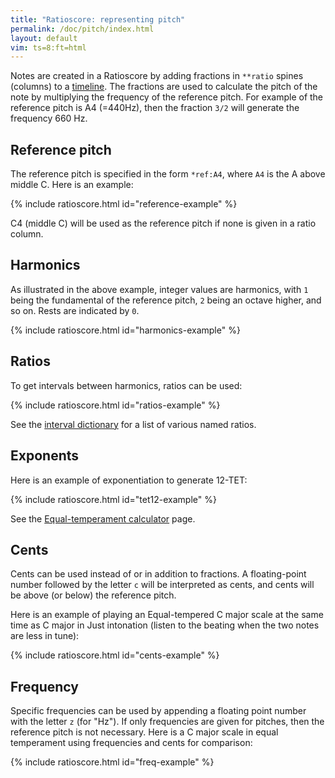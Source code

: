 ```yaml
---
title: "Ratioscore: representing pitch"
permalink: /doc/pitch/index.html
layout: default
vim: ts=8:ft=html
---
```


Notes are created in a Ratioscore by adding fractions in `**ratio`
spines (columns) to a <a href="/doc/timeline">timeline</a>.  The
fractions are used to calculate the pitch of the note by multiplying
the frequency of the reference pitch.  For example of the reference
pitch is A4 (=440Hz), then the fraction `3/2` will generate the
frequency 660 Hz.


<h2> Reference pitch </h2>

The reference pitch is specified in the form   `*ref:A4`, where
`A4` is the A above middle C.  Here is an example:


{% include ratioscore.html id="reference-example" %}
<script type="application/x-ratioscore" id="reference-example">
**dtime	**ratio	**ratio	**ratio
*	*Iclars	*Iclars	*Iclars
*	*ref:C2	*ref:E3	*ref:G4
0.25	1	.	.
0.25	.	1	.
0.25	.	.	1
0.25	2	.	.
0.25	.	2	.
0.25	.	.	2
0.25	3	.	.
0.25	.	3	.
0.25	.	.	3
0.25	0	.	.
0.25	.	0	.
0.25	.	.	0
*-	*-	*-	*-
</script>

C4 (middle C) will be used as the reference pitch if none is given
in a ratio column.


<h2> Harmonics </h2>

As illustrated in the above example, integer values are harmonics,
with `1` being the fundamental of the reference pitch, `2` being
an octave higher, and so on.  Rests are indicated by `0`.


{% include ratioscore.html id="harmonics-example" %}
<script type="application/x-ratioscore" id="harmonics-example">
**dtime	**ratio
*	*Iclars
*MM400	*ref:C2
4	1
3	2
2	3
1	4
1	5
1	6
1	7
1	8
1	9
1	10
1	11
1	12
1	13
1	14
1	15
1	16
1	17
2	18
3	19
4	20
*-	*-
</script>


<h2> Ratios </h2>

To get intervals between harmonics, ratios can be used:


{% include ratioscore.html id="ratios-example" %}
<script type="application/x-ratioscore" id="ratios-example">
**dtime	**ratio	**ratio	**ratio	**ratio
*	*Iorgan	*Iclars	*Ikoto	*Iflt
*MM300	*ref:C2	*ref:C3	*ref:C4	*ref:C5
1	1	2/2	3/3	5/5
1	2	3/2	4/3	6/5
1	3	4/2	5/3	7/5
1	4	5/2	6/3	8/5
1	5	6/2	7/3	9/5
1	6	7/2	8/3	10/5
1	7	8/2	9/3	11/5
1	8	9/2	10/3	12/5
1	9	10/2	11/3	13/5
1	10	11/2	12/3	14/5
1	11	12/2	13/3	15/5
1	12	13/2	14/3	16/5
1	13	14/2	15/3	17/5
1	14	15/2	16/3	18/5
1	15	16/2	17/3	19/5
1	16	17/2	18/3	20/5
1	17	18/2	19/3	21/5
1	18	19/2	20/3	22/5
1	19	20/2	21/3	23/5
4	20	21/2	22/3	24/5
*-	*-	*-	*-	*-
</script>

See the <a href="/doc/intervals">interval dictionary</a> for a list of
various named ratios.

<h2> Exponents </h2>

Here is an example of exponentiation to generate 12-TET:

{% include ratioscore.html id="tet12-example" %}
<script type="application/x-ratioscore" id="tet12-example">
**dtime	**ratio
*	*Iclars
*MM240	*ref:F#3
1	2^(0/12)
1	2^(1/12)
1	2^(2/12)
1	2^(3/12)
1	2^(4/12)
1	2^(5/12)
1	2^(6/12)
1	2^(7/12)
1	2^(8/12)
1	2^(9/12)
1	2^(10/12)
1	2^(11/12)
1	2^(12/12)
*-	*-
</script>

See the <a href="/doc/scales/equal-temperament">Equal-temperament calculator</a> page.


<h2> Cents </h2>

Cents can be used instead of or in addition to fractions.  A
floating-point number followed by the letter `c` will be interpreted
as cents, and cents will be above (or below) the reference pitch.

Here is an example of playing an Equal-tempered C major scale at
the same time as C major in Just intonation (listen to the beating
when the two notes are less in tune):

{% include ratioscore.html id="cents-example" %}
<script type="application/x-ratioscore" id="cents-example">
**dtime	**ratio	**ratio
*	*Iclars	*Iclars
*	*ref:C4	*ref:C4
1	0c	1
1	200c	9/8
1	400c	5/4
1	500c	4/3
1	700c	3/2
1	900c	5/3
1	1100c	15/8
2	1200c	2
*-	*-	*-
</script>


<h2> Frequency </h2>

Specific frequencies can be used by appending a floating point
number with the letter `z` (for "Hz"). If only frequencies are given
for pitches, then the reference pitch is not necessary. 
Here is a C major scale in equal temperament using frequencies and
cents for comparison:

{% include ratioscore.html id="freq-example" %}
<script type="application/x-ratioscore" id="freq-example">
**dtime	**ratio	**ratio
*	*Iclars	*Iorgan
*MM180	*	*ref:261.63z
1	261.63z	.
1	0	0c
1	293.66z	0
1	0	200c
1	329.63z	0
1	0	400c
1	349.23z	0
1	0	500c
1	392.00z	0
1	0	700c
1	440.00z	0
1	0	900c
1	493.88z	0
1	0	1100c
2	523.25z	0
*-	*-	*-
</script>


